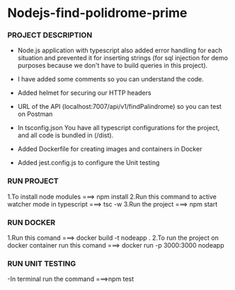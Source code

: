 # Nodejs-find-polidrome-prime

### PROJECT DESCRIPTION<br>
- Node.js application with typescript also added error handling for each situation and prevented it for inserting strings (for sql injection for demo purposes because we don't have to build queries in this project).

- I have added some comments so you can understand the code.

- Added helmet for securing our HTTP headers

- URL of the API (localhost:7007/api/v1/findPalindrome) so you can test on Postman

- In tsconfig.json You have all typescript configurations for the project, and all code is bundled in (/dist).

- Added Dockerfile for creating images and containers in Docker

- Added jest.config.js to configure the Unit testing

### RUN PROJECT
1.To install node modules ===> npm install
2.Run this command to active watcher mode in typescript ===> tsc -w
3.Run the project ===> npm start

### RUN DOCKER
1.Run this comand ===> docker build -t nodeapp .
2.To run the project on docker container run this comand ===> docker run -p 3000:3000 nodeapp

### RUN UNIT TESTING
-In terminal run the command ===>npm test

